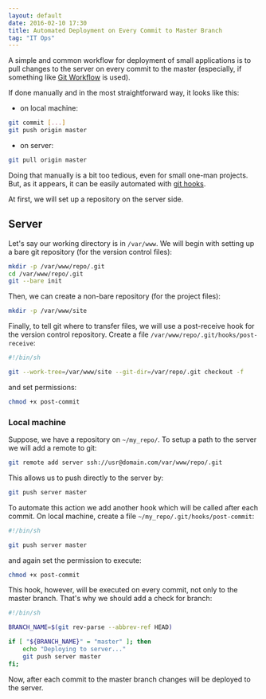 ```yaml
---
layout: default
date: 2016-02-10 17:30
title: Automated Deployment on Every Commit to Master Branch
tag: "IT Ops"
---
```


A simple and common workflow for deployment of small applications is
to pull changes to the server on every commit to the master (especially,
if something like [Git Workflow](http://nvie.com/posts/a-successful-git-branching-model/) is used).

If done manually and in the most straightforward way, it looks like this:

* on local machine:

```sh
git commit [...]
git push origin master
```

* on server:

```sh
git pull origin master
```

Doing that manually is a bit too tedious, even for small one-man projects.
But, as it appears, it can be easily automated 
with [git hooks](https://git-scm.com/book/en/v2/Customizing-Git-Git-Hooks). 

At first, we will set up a repository on the server side.

## Server

Let's say our working directory is in `/var/www`.
We will begin with setting up a bare git repository (for the version control files):

```sh
mkdir -p /var/www/repo/.git
cd /var/www/repo/.git
git --bare init
```

Then, we can create a non-bare repository (for the project files):

```sh
mkdir -p /var/www/site
```

Finally, to tell git where to transfer files, we will use a post-receive hook for the version control repository.
Create a file `/var/www/repo/.git/hooks/post-receive`:

```sh
#!/bin/sh

git --work-tree=/var/www/site --git-dir=/var/repo/.git checkout -f
```

and set permissions:

```sh
chmod +x post-commit
```

### Local machine

Suppose, we have a repository on `~/my_repo/`. To setup a path to the server we will add a remote to git:

```sh
git remote add server ssh://usr@domain.com/var/www/repo/.git
```

This allows us to push directly to the server by:

```sh
git push server master
```

To automate this action we add another hook which will be called after each commit.
On local machine, create a file `~/my_repo/.git/hooks/post-commit`:

```sh
#!/bin/sh

git push server master
```

and again set the permission to execute:

```sh
chmod +x post-commit
```

This hook, however, will be executed on every commit, not only to the master branch.
That's why we should add a check for branch:

```sh
#!/bin/sh

BRANCH_NAME=$(git rev-parse --abbrev-ref HEAD)

if [ "${BRANCH_NAME}" = "master" ]; then
    echo "Deploying to server..."
    git push server master
fi;
```

Now, after each commit to the master branch changes will be deployed to the server.
